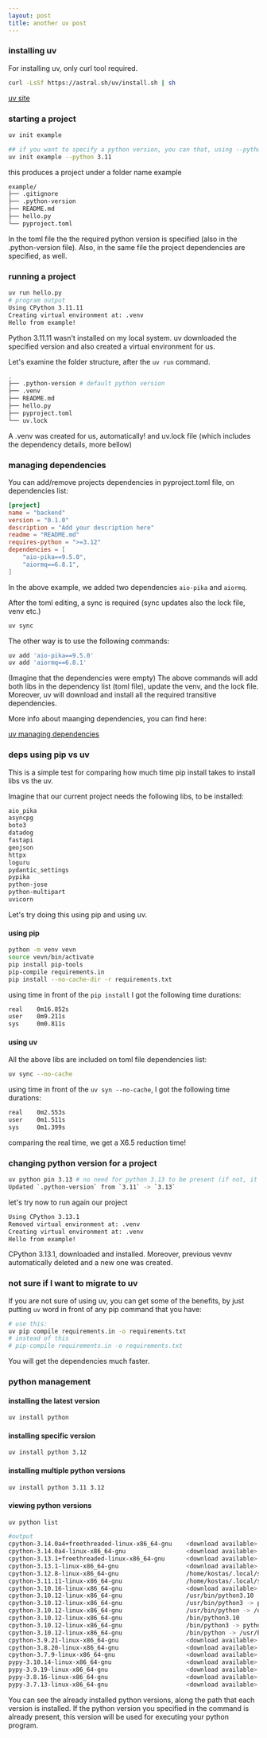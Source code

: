 ```yaml
---
layout: post
title: another uv post
---
```


### installing uv

For installing uv, only curl tool required.

```sh
curl -LsSf https://astral.sh/uv/install.sh | sh
```

[uv site](https://docs.astral.sh/uv/#highlights)

### starting a project

```sh
uv init example

## if you want to specify a python version, you can that, using --python option
uv init example --python 3.11
```

this produces a project under a folder name example

```sh
example/
├── .gitignore
├── .python-version
├── README.md
├── hello.py
└── pyproject.toml
```

In the toml file the the required python version is specified (also in the .python-version file).
Also, in the same file the project dependencies are specified, as well.

### running a project

```sh
uv run hello.py
# program output
Using CPython 3.11.11
Creating virtual environment at: .venv
Hello from example!
```

Python 3.11.11 wasn't installed on my local system.
uv downloaded the specified version and also created a virtual environment for us.

Let's examine the folder structure, after the ```uv run``` command.

```sh
.
├── .python-version # default python version
├── .venv
├── README.md
├── hello.py
├── pyproject.toml
└── uv.lock
```

A .venv was created for us, automatically! and uv.lock file (which includes the dependency details, more bellow)

### managing dependencies

You can add/remove projects dependencies in pyproject.toml file, on dependencies list:

```toml
[project]
name = "backend"
version = "0.1.0"
description = "Add your description here"
readme = "README.md"
requires-python = ">=3.12"
dependencies = [
    "aio-pika==9.5.0",
    "aiormq==6.8.1",
]
```

In the above example, we added two dependencies ```aio-pika``` and ```aiormq```.

After the toml editing, a sync is required (sync updates also the lock file, venv etc.)

```sh
uv sync
```

The other way is to use the following commands:

```sh
uv add 'aio-pika==9.5.0'
uv add 'aiormq==6.8.1'
```

(Imagine that the dependencies were empty) The above commands will add both libs in the dependency list (toml file), update the venv, and the lock file.
Moreover, uv will download and install all the required transitive dependencies.

More info about maanging dependencies, you can find here:

[uv managing dependencies](https://docs.astral.sh/uv/concepts/projects/dependencies/)

### deps using pip vs uv

This is a simple test for comparing how much time pip install takes to install libs vs the uv.

Imagine that our current project needs the following libs, to be installed:

```sh
aio_pika
asyncpg
boto3
datadog
fastapi
geojson
httpx
loguru
pydantic_settings
pypika
python-jose
python-multipart
uvicorn
```

Let's try doing this using pip and using uv.

#### using pip

```sh
python -m venv vevn
source vevn/bin/activate
pip install pip-tools
pip-compile requirements.in
pip install --no-cache-dir -r requirements.txt
```

using time in front of the ```pip install``` I got the following time durations:

```sh
real    0m16.852s
user    0m9.211s
sys     0m0.811s
```

#### using uv

All the above libs are included on toml file dependencies list:

```sh
uv sync --no-cache
```

using time in front of the ```uv syn --no-cache```, I got the following time durations:

```sh
real    0m2.553s
user    0m1.511s
sys     0m1.399s
```

comparing the real time, we get a X6.5 reduction time!

### changing python version for a project

```sh
uv python pin 3.13 # no need for python 3.13 to be present (if not, it will be installed automatically)
Updated `.python-version` from `3.11` -> `3.13`
```

let's try now to run again our project

```sh
Using CPython 3.13.1
Removed virtual environment at: .venv
Creating virtual environment at: .venv
Hello from example!
```

CPython 3.13.1, downloaded and installed.
Moreover, previous vevnv automatically deleted and a new one was created.

### not sure if I want to migrate to uv

If you are not sure of using uv, you can get some of the benefits, by just putting ```uv``` word in front of any pip command that you have:

```sh
# use this:
uv pip compile requirements.in -o requirements.txt
# instead of this
# pip-compile requirements.in -o requirements.txt
```

You will get the dependencies much faster.

### python management

#### installing the latest version

```sh
uv install python
```

#### installing specific version

```sh
uv install python 3.12
```

#### installing multiple python versions

```sh
uv install python 3.11 3.12 
```

#### viewing python versions

```sh
uv python list

#output
cpython-3.14.0a4+freethreaded-linux-x86_64-gnu    <download available>
cpython-3.14.0a4-linux-x86_64-gnu                 <download available>
cpython-3.13.1+freethreaded-linux-x86_64-gnu      <download available>
cpython-3.13.1-linux-x86_64-gnu                   <download available>
cpython-3.12.8-linux-x86_64-gnu                   /home/kostas/.local/share/uv/python/cpython-3.12.8-linux-x86_64-gnu/bin/python3.12
cpython-3.11.11-linux-x86_64-gnu                  /home/kostas/.local/share/uv/python/cpython-3.11.11-linux-x86_64-gnu/bin/python3.11
cpython-3.10.16-linux-x86_64-gnu                  <download available>
cpython-3.10.12-linux-x86_64-gnu                  /usr/bin/python3.10
cpython-3.10.12-linux-x86_64-gnu                  /usr/bin/python3 -> python3.10
cpython-3.10.12-linux-x86_64-gnu                  /usr/bin/python -> /usr/bin/python3
cpython-3.10.12-linux-x86_64-gnu                  /bin/python3.10
cpython-3.10.12-linux-x86_64-gnu                  /bin/python3 -> python3.10
cpython-3.10.12-linux-x86_64-gnu                  /bin/python -> /usr/bin/python3
cpython-3.9.21-linux-x86_64-gnu                   <download available>
cpython-3.8.20-linux-x86_64-gnu                   <download available>
cpython-3.7.9-linux-x86_64-gnu                    <download available>
pypy-3.10.14-linux-x86_64-gnu                     <download available>
pypy-3.9.19-linux-x86_64-gnu                      <download available>
pypy-3.8.16-linux-x86_64-gnu                      <download available>
pypy-3.7.13-linux-x86_64-gnu                      <download available>
```

You can see the already installed python versions, along the path that each version is installed.
If the python version you specified in the command is already present, this version will be used for executing your python program.